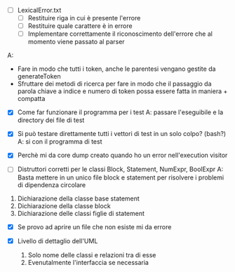- [ ] LexicalError.txt
    - [ ] Restituire riga in cui è presente l'errore
    - [ ] Restituire quale carattere è in errore
    - [ ] Implementare correttamente il riconoscimento dell'errore che al momento viene passato al parser

A: 
- Fare in modo che tutti i token, anche le parentesi vengano gestite da generateToken
- Sfruttare dei metodi di ricerca per fare in modo che il passaggio da parola chiave a indice e numero di token possa essere fatta in maniera + compatta

- [X] Come far funzionare il programma per i test
A: passare l'eseguibile e la directory dei file di test

- [X] Si può testare direttamente tutti i vettori di test in un solo colpo? (bash?)
A: si con il programma di test

- [X] Perchè mi da core dump creato quando ho un error nell'execution visitor

- [ ] Distruttori corretti per le classi Block, Statement, NumExpr, BoolExpr
A: Basta mettere in un unico file block e statement per risolvere i problemi di dipendenza circolare
1. Dichiarazione della classe base statement
2. Dichiarazione della classe block
3. Dichiarazione delle classi figlie di statement
   
- [X] Se provo ad aprire un file che non esiste mi da errore

- [X] Livello di dettaglio dell'UML
  1. Solo nome delle classi e relazioni tra di esse
  2. Evenutalmente l'interfaccia se necessaria 